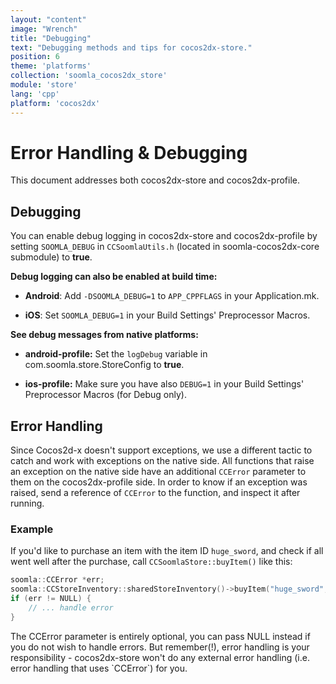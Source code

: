 ```yaml
---
layout: "content"
image: "Wrench"
title: "Debugging"
text: "Debugging methods and tips for cocos2dx-store."
position: 6
theme: 'platforms'
collection: 'soomla_cocos2dx_store'
module: 'store'
lang: 'cpp' 
platform: 'cocos2dx'
---
```


# Error Handling & Debugging

This document addresses both cocos2dx-store and cocos2dx-profile.

## Debugging

You can enable debug logging in cocos2dx-store and cocos2dx-profile by setting `SOOMLA_DEBUG` in `CCSoomlaUtils.h` (located in soomla-cocos2dx-core submodule) to **true**.  

**Debug logging can also be enabled at build time:**

- **Android**:  Add `-DSOOMLA_DEBUG=1` to `APP_CPPFLAGS` in your Application.mk.

- **iOS**:  Set `SOOMLA_DEBUG=1` in your Build Settings' Preprocessor Macros.

**See debug messages from native platforms:**

- **android-profile:** Set the `logDebug` variable in com.soomla.store.StoreConfig to **true**.

- **ios-profile:** Make sure you have also `DEBUG=1` in your Build Settings' Preprocessor Macros (for Debug only).


## Error Handling

Since Cocos2d-x doesn't support exceptions, we use a different tactic to catch and work with exceptions on the native side. All functions that raise an exception on the native side have an additional `CCError` parameter to them on the cocos2dx-profile side. In order to know if an exception was raised, send a reference of `CCError` to the function, and inspect it after running.

### Example

If you'd like to purchase an item with the item ID `huge_sword`, and check if all went well after the purchase, call `CCSoomlaStore::buyItem()` like this:

``` cpp
soomla::CCError *err;
soomla::CCStoreInventory::sharedStoreInventory()->buyItem("huge_sword", &err);
if (err != NULL) {
    // ... handle error
}
```

<div class="warning-box">The CCError parameter is entirely optional, you can pass NULL instead if you do not wish to handle errors. But remember(!), error handling is your responsibility - cocos2dx-store won't do any external error handling (i.e. error handling that uses `CCError`) for you.</div>
